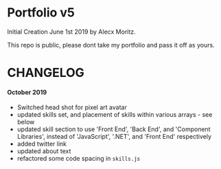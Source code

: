 # Portfolio v5

Initial Creation June 1st 2019 by Alecx Moritz.

This repo is public, please dont take my portfolio and pass it off as yours. 

# CHANGELOG

#### October 2019
* Switched head shot for pixel art avatar
* updated skills set, and placement of skills within various arrays - see below
* updated skill section to use 'Front End', 'Back End', and 'Component Libraries', instead of 'JavaScript', '.NET', and 'Front End' respectively
* added twitter link
* updated about text
* refactored some code spacing in `skills.js`